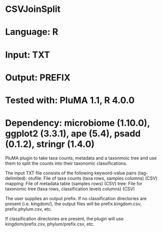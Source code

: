 # CSVJoinSplit
# Language: R
# Input: TXT
# Output: PREFIX
# Tested with: PluMA 1.1, R 4.0.0
# Dependency: microbiome (1.10.0), ggplot2 (3.3.1), ape (5.4), psadd (0.1.2), stringr (1.4.0)

PluMA plugin to take taxa counts, metadata and a taxonmoic tree and use them to split
the counts into their taxonomic classifications.

The input TXT file consists of the following keyword-value pairs (tag-delimited):
otufile: File of taxa counts (taxa rows, samples columns) (CSV)
mapping: File of metadata table (samples rows) (CSV)
tree: File for taxonomic tree (taxa rows, classification levels columns) (CSV)

The user supplies an output prefix.  If no classification directories are present (i.e. kingdom/),
the output files will be prefix.kingdom.csv, prefix.phylum.csv, etc.

If classification directories are present, the plugin will use kingdom/prefix.csv, phylum/prefix.csv, etc.

